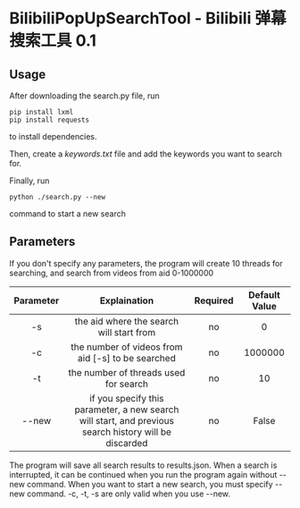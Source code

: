 # BilibiliPopUpSearchTool - Bilibili 弹幕搜索工具 0.1

## Usage
After downloading the search.py file, run
```
pip install lxml
pip install requests
```
to install dependencies.

Then, create a *keywords.txt* file and add the keywords you want to search for.

Finally, run
```
python ./search.py --new
```
command to start a new search

## Parameters
If you don't specify any parameters, the program will create 10 threads for searching, and search from videos from aid 0-1000000

| Parameter | Explaination |Required|Default Value|
|:----:|:----:|:----:|:----:|
|   -s   |  the aid where the search will start from|no | 0 |
|   -c   |  the number of videos from aid [-s] to be searched|no |1000000 |
|   -t   |  the number of threads used for search |no|10 |
|  --new | if you specify this parameter, a new search will start, and previous search history will be discarded |no|False|

The program will save all search results to results.json.
When a search is interrupted, it can be continued when you run the program again without --new command.
When you want to start a new search, you must specify --new command.
-c, -t, -s are only valid when you use --new.

